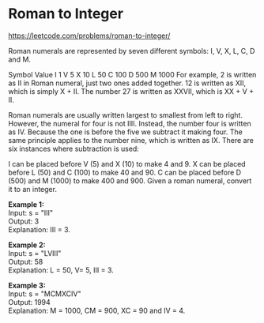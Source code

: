 # Roman to Integer
https://leetcode.com/problems/roman-to-integer/

Roman numerals are represented by seven different symbols: I, V, X, L, C, D and M.

Symbol       Value
I             1
V             5
X             10
L             50
C             100
D             500
M             1000
For example, 2 is written as II in Roman numeral, just two ones added together. 12 is written as XII, which is simply X + II. The number 27 is written as XXVII, which is XX + V + II.

Roman numerals are usually written largest to smallest from left to right. However, the numeral for four is not IIII. Instead, the number four is written as IV. Because the one is before the five we subtract it making four. The same principle applies to the number nine, which is written as IX. There are six instances where subtraction is used:

I can be placed before V (5) and X (10) to make 4 and 9. 
X can be placed before L (50) and C (100) to make 40 and 90. 
C can be placed before D (500) and M (1000) to make 400 and 900.
Given a roman numeral, convert it to an integer.

<b>Example 1:</b>\
Input: s = "III"\
Output: 3\
Explanation: III = 3.

<b>Example 2:</b>\
Input: s = "LVIII"\
Output: 58\
Explanation: L = 50, V= 5, III = 3.

<b>Example 3:</b>\
Input: s = "MCMXCIV"\
Output: 1994\
Explanation: M = 1000, CM = 900, XC = 90 and IV = 4.